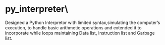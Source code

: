 # py_interpreter\
Designed a Python Interpretor with limited syntax,simulating the computer’s execution, to handle basic arithmetic operations and extended it to incorporate while loops maintaining Data list, Instruction list and Garbage list.
